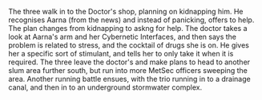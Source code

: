 The three walk in to the Doctor's shop, planning on kidnapping him. He recognises Aarna (from the news) and instead of panicking, offers to help. The plan changes from kidnapping to askng for help. The doctor takes a look at Aarna's arm and her Cybernetic Interfaces, and then says the problem is related to stress, and the cocktail of drugs she is on. He gives her a specific sort of stimulant, and tells her to only take it when it is required. The three leave the doctor's and make plans to head to another slum area further south, but run into more MetSec officers sweeping the area. Another running battle ensues, with the trio running in to a drainage canal, and then in to an underground stormwater complex.